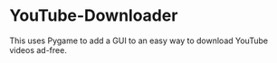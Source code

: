 # YouTube-Downloader

This uses Pygame to add a GUI to an easy way to download YouTube videos ad-free.
